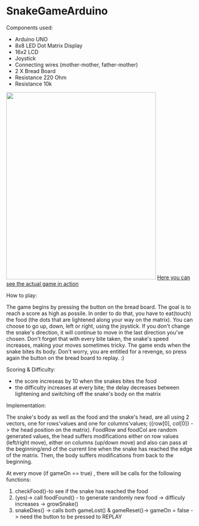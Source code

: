# SnakeGameArduino
Components used:  
* Arduino UNO
* 8x8 LED Dot Matrix Display
* 16x2 LCD
* Joystick
* Connecting wires (mother-mother, father-mother)
* 2 X Bread Board
* Resistance 220 Ohm
* Resistance 10k


<img src="https://user-images.githubusercontent.com/32790344/49936979-0d0dc080-fede-11e8-88a3-2aab0770ad10.jpg" width="400" height="500">
<a href="https://drive.google.com/open?id=1qU6_5S3z9jB4SYUp4MZ9zBw_307GQAqc">Here you can see the actual game in action</a>

How to play:

The game begins by pressing the button on the bread board. The goal is to reach a score as high as possile. In order to do that, you have to eat(touch) the food (the dots that are lightened along your way on the matrix). You can choose to go up, down, left or right, using the joystick. If you don't change the snake's direction, it will continue to move in the last direction you've chosen. Don't forget that with every bite taken, the snake's speed increases, making your moves sometimes tricky. The game ends when the snake bites its body. Don't worry, you are entitled for a revenge, so press again the button on the bread board to replay. :)

Scoring & Difficulty:
* the score increseas by 10 when the snakes bites the food
* the difficulty increases at every bite; the delay decreases between lightening and switching off the snake's body on the matrix

Implementation:
<p> The snake's body as well as the food and the snake's head, are all using 2 vectors, one for rows'values and one for columns'values; ({row[0], col[0]} -> the head position on the matrix). FoodRow and foodCol are random generated values, the head suffers modifications either on row values (left/right move), either on columns (up/down move) and also can pass at the beginning/end of the current line when the snake has reached the edge of the matrix. Then, the body suffers modifications from back to the beginning.</p>

At every move (if gameOn == true) , there will be calls for the following functions: 
1. checkFood()-to see if the snake has reached the food
2. (yes)-> call foodFound() - to generate randomly new food -> difficuly increases -> growSnake()
3. snakeDies() -> calls both gameLost() & gameReset()-> gameOn = false -> need the button to be pressed to REPLAY
